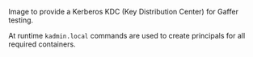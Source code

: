 Image to provide a Kerberos KDC (Key Distribution Center) for Gaffer testing.

At runtime `kadmin.local` commands are used to create principals for all required containers.